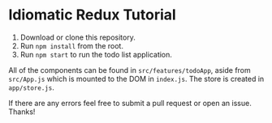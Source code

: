 # Idiomatic Redux Tutorial

1. Download or clone this repository.
2. Run `npm install` from the root.
3. Run `npm start` to run the todo list application.

All of the components can be found in `src/features/todoApp`, aside from `src/App.js` which is mounted to the DOM in `index.js`. The store is created in `app/store.js`.

If there are any errors feel free to submit a pull request or open an issue. Thanks! 
